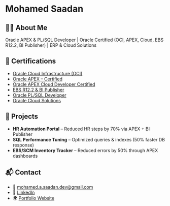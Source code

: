 # Mohamed Saadan  

## 👨‍💻 About Me  
Oracle APEX & PL/SQL Developer | Oracle Certified (OCI, APEX, Cloud, EBS R12.2, BI Publisher) | ERP & Cloud Solutions  

## 📜 Certifications  
- [Oracle Cloud Infrastructure (OCI)](./certificates/oci.pdf)  
- [Oracle APEX – Certified](./certificates/apex.pdf)  
- [Oracle APEX Cloud Developer Certified](./certificates/apex-cloud.png)  
- [EBS R12.2 & BI Publisher](./certificates/ebs.pdf)  
- [Oracle PL/SQL Developer](./certificates/plsql.pdf)  
- [Oracle Cloud Solutions](./certificates/cloud.pdf)  

## 🚀 Projects  
- **HR Automation Portal** – Reduced HR steps by 70% via APEX + BI Publisher  
- **SQL Performance Tuning** – Optimized queries & indexes (50% faster DB response)  
- **EBS/SCM Inventory Tracker** – Reduced errors by 50% through APEX dashboards  

## 📬 Contact  
- 📧 mohamed.a.saadan.dev@gmail.com  
- 🔗 [LinkedIn](https://www.linkedin.com/in/mohamed-saadan-dev)  
- 🌍 [Portfolio Website](https://mohamedsaadan.github.io)  

